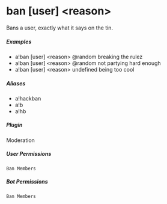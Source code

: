# ban [user] &lt;reason&gt;

Bans a user, exactly what it says on the tin.
			

##### Examples

* a!ban [user] &lt;reason&gt; @random breaking the rulez
* a!ban [user] &lt;reason&gt; @random not partying hard enough
* a!ban [user] &lt;reason&gt; undefined being too cool


##### Aliases

* a!hackban
* a!b
* a!hb


##### Plugin
Moderation


##### User Permissions
`Ban Members`


##### Bot Permissions
`Ban Members`